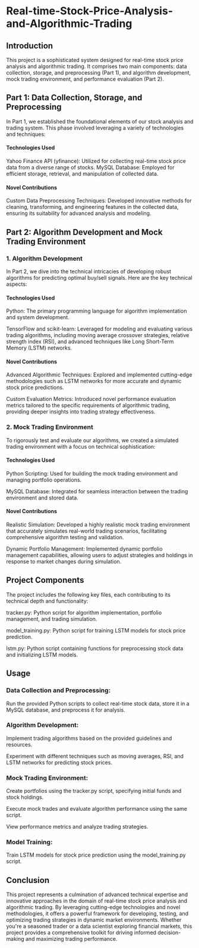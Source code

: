 # Real-time-Stock-Price-Analysis-and-Algorithmic-Trading

## Introduction

This project is a sophisticated system designed for real-time stock price analysis and algorithmic trading. It comprises two main components: data collection, storage, and preprocessing (Part 1), and algorithm development, mock trading environment, and performance evaluation (Part 2).

## Part 1: Data Collection, Storage, and Preprocessing

In Part 1, we established the foundational elements of our stock analysis and trading system. This phase involved leveraging a variety of technologies and techniques:

#### Technologies Used
Yahoo Finance API (yfinance): Utilized for collecting real-time stock price data from a diverse range of stocks.
MySQL Database: Employed for efficient storage, retrieval, and manipulation of collected data.

#### Novel Contributions
Custom Data Preprocessing Techniques: Developed innovative methods for cleaning, transforming, and engineering features in the collected data, ensuring its suitability for advanced analysis and modeling.

## Part 2: Algorithm Development and Mock Trading Environment

### 1. Algorithm Development

In Part 2, we dive into the technical intricacies of developing robust algorithms for predicting optimal buy/sell signals. Here are the key technical aspects:

#### Technologies Used

Python: The primary programming language for algorithm implementation and system development.

TensorFlow and scikit-learn: Leveraged for modeling and evaluating various trading algorithms, including moving average crossover strategies, relative strength index (RSI), and advanced techniques like Long Short-Term Memory (LSTM) networks.

#### Novel Contributions
Advanced Algorithmic Techniques: Explored and implemented cutting-edge methodologies such as LSTM networks for more accurate and dynamic stock price predictions.

Custom Evaluation Metrics: Introduced novel performance evaluation metrics tailored to the specific requirements of algorithmic trading, providing deeper insights into trading strategy effectiveness.

### 2. Mock Trading Environment
To rigorously test and evaluate our algorithms, we created a simulated trading environment with a focus on technical sophistication:

#### Technologies Used

Python Scripting: Used for building the mock trading environment and managing portfolio operations.

MySQL Database: Integrated for seamless interaction between the trading environment and stored data.

#### Novel Contributions

Realistic Simulation: Developed a highly realistic mock trading environment that accurately simulates real-world trading scenarios, facilitating comprehensive algorithm testing and validation.

Dynamic Portfolio Management: Implemented dynamic portfolio management capabilities, allowing users to adjust strategies and holdings in response to market changes during simulation.

## Project Components

The project includes the following key files, each contributing to its technical depth and functionality:

tracker.py: Python script for algorithm implementation, portfolio management, and trading simulation.

model_training.py: Python script for training LSTM models for stock price prediction.

lstm.py: Python script containing functions for preprocessing stock data and initializing LSTM models.

## Usage

### Data Collection and Preprocessing:

Run the provided Python scripts to collect real-time stock data, store it in a MySQL database, and preprocess it for analysis.

### Algorithm Development:

Implement trading algorithms based on the provided guidelines and resources.

Experiment with different techniques such as moving averages, RSI, and LSTM networks for predicting stock prices.

### Mock Trading Environment:

Create portfolios using the tracker.py script, specifying initial funds and stock holdings.

Execute mock trades and evaluate algorithm performance using the same script.

View performance metrics and analyze trading strategies.

### Model Training:

Train LSTM models for stock price prediction using the model_training.py script.

## Conclusion
This project represents a culmination of advanced technical expertise and innovative approaches in the domain of real-time stock price analysis and algorithmic trading. By leveraging cutting-edge technologies and novel methodologies, it offers a powerful framework for developing, testing, and optimizing trading strategies in dynamic market environments. Whether you're a seasoned trader or a data scientist exploring financial markets, this project provides a comprehensive toolkit for driving informed decision-making and maximizing trading performance.

